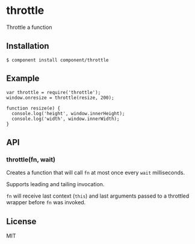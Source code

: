 
# throttle

  Throttle a function

## Installation

    $ component install component/throttle

## Example

    var throttle = require('throttle');
    window.onresize = throttle(resize, 200);

    function resize(e) {
      console.log('height', window.innerHeight);
      console.log('width', window.innerWidth);
    }

## API

### throttle(fn, wait)

Creates a function that will call `fn` at most once every `wait` milliseconds.

Supports leading and tailing invocation.

`fn` will receive last context (`this`) and last arguments passed to a throttled wrapper before `fn` was invoked.

## License

  MIT
